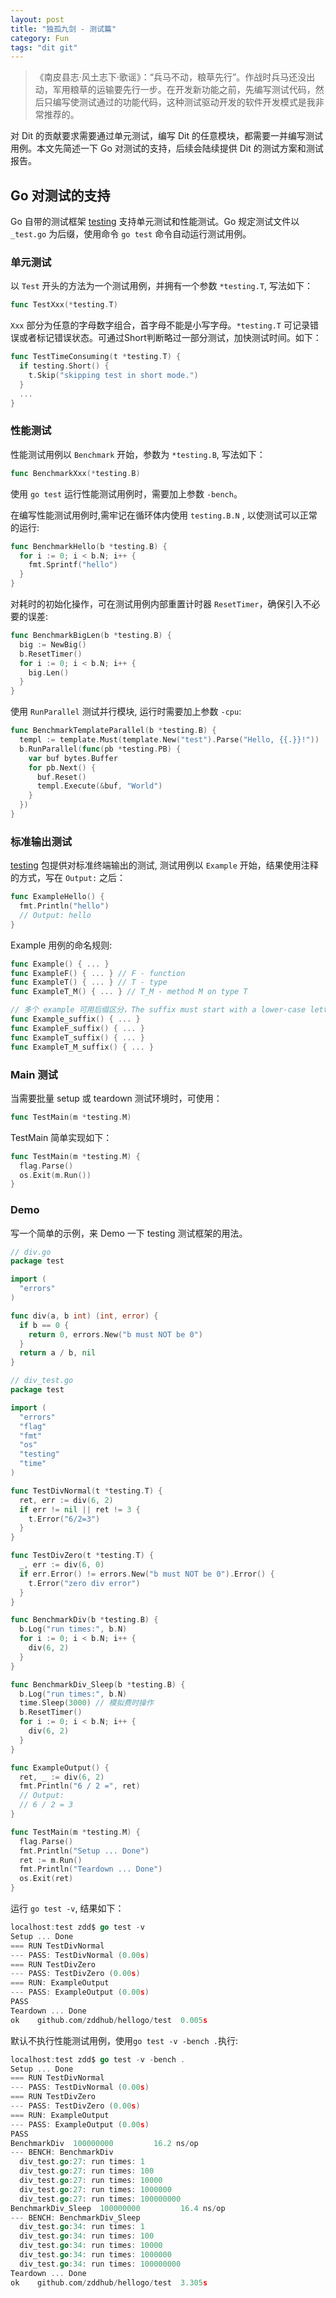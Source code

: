 ```yaml
---
layout: post
title: "独孤九剑 - 测试篇"
category: Fun
tags: "dit git"
---
```


> 《南皮县志·风土志下·歌谣》：“兵马不动，粮草先行”。作战时兵马还没出动，军用粮草的运输要先行一步。在开发新功能之前，先编写测试代码，然后只编写使测试通过的功能代码，这种测试驱动开发的软件开发模式是我非常推荐的。

对 Dit 的贡献要求需要通过单元测试，编写 Dit 的任意模块，都需要一并编写测试用例。本文先简述一下 Go 对测试的支持，后续会陆续提供 Dit 的测试方案和测试报告。

Go 对测试的支持
-------------

Go 自带的测试框架 [testing](http://golang.org/pkg/testing/) 支持单元测试和性能测试。Go 规定测试文件以 `_test.go` 为后缀，使用命令 `go test` 命令自动运行测试用例。

### 单元测试

以 `Test` 开头的方法为一个测试用例，并拥有一个参数 `*testing.T`, 写法如下：

```go
func TestXxx(*testing.T)
```

`Xxx` 部分为任意的字母数字组合，首字母不能是小写字母。`*testing.T` 可记录错误或者标记错误状态。可通过Short判断略过一部分测试，加快测试时间。如下：

```go
func TestTimeConsuming(t *testing.T) {
  if testing.Short() {
    t.Skip("skipping test in short mode.")
  }
  ...
}
```

### 性能测试

性能测试用例以 `Benchmark` 开始，参数为 `*testing.B`, 写法如下：

```go
func BenchmarkXxx(*testing.B)
```

使用 `go test` 运行性能测试用例时，需要加上参数 `-bench`。

在编写性能测试用例时,需牢记在循环体内使用 `testing.B.N` , 以使测试可以正常的运行:

```go
func BenchmarkHello(b *testing.B) {
  for i := 0; i < b.N; i++ {
    fmt.Sprintf("hello")
  }
}
```

对耗时的初始化操作，可在测试用例内部重置计时器 `ResetTimer`，确保引入不必要的误差:

```go
func BenchmarkBigLen(b *testing.B) {
  big := NewBig()
  b.ResetTimer()
  for i := 0; i < b.N; i++ {
    big.Len()
  }
}
```

使用 `RunParallel` 测试并行模块, 运行时需要加上参数 `-cpu`:

```go
func BenchmarkTemplateParallel(b *testing.B) {
  templ := template.Must(template.New("test").Parse("Hello, {{.}}!"))
  b.RunParallel(func(pb *testing.PB) {
    var buf bytes.Buffer
    for pb.Next() {
      buf.Reset()
      templ.Execute(&buf, "World")
    }
  })
}
```

### 标准输出测试

[testing](http://golang.org/pkg/testing/) 包提供对标准终端输出的测试, 测试用例以 `Example` 开始，结果使用注释的方式，写在 `Output:` 之后：

```go
func ExampleHello() {
  fmt.Println("hello")
  // Output: hello
}
```

Example 用例的命名规则:

```go
func Example() { ... }
func ExampleF() { ... } // F - function
func ExampleT() { ... } // T - type
func ExampleT_M() { ... } // T_M - method M on type T

// 多个 example 可用后缀区分，The suffix must start with a lower-case letter.
func Example_suffix() { ... }
func ExampleF_suffix() { ... }
func ExampleT_suffix() { ... }
func ExampleT_M_suffix() { ... }
```

### Main 测试

当需要批量 setup 或 teardown 测试环境时，可使用：

```go
func TestMain(m *testing.M)
```

TestMain 简单实现如下：

```go
func TestMain(m *testing.M) {
  flag.Parse()
  os.Exit(m.Run())
}
```

### Demo

写一个简单的示例，来 Demo 一下 testing 测试框架的用法。

```go
// div.go
package test

import (
  "errors"
)

func div(a, b int) (int, error) {
  if b == 0 {
    return 0, errors.New("b must NOT be 0")
  }
  return a / b, nil
}

// div_test.go
package test

import (
  "errors"
  "flag"
  "fmt"
  "os"
  "testing"
  "time"
)

func TestDivNormal(t *testing.T) {
  ret, err := div(6, 2)
  if err != nil || ret != 3 {
    t.Error("6/2=3")
  }
}

func TestDivZero(t *testing.T) {
  _, err := div(6, 0)
  if err.Error() != errors.New("b must NOT be 0").Error() {
    t.Error("zero div error")
  }
}

func BenchmarkDiv(b *testing.B) {
  b.Log("run times:", b.N)
  for i := 0; i < b.N; i++ {
    div(6, 2)
  }
}

func BenchmarkDiv_Sleep(b *testing.B) {
  b.Log("run times:", b.N)
  time.Sleep(3000) // 模拟费时操作
  b.ResetTimer()
  for i := 0; i < b.N; i++ {
    div(6, 2)
  }
}

func ExampleOutput() {
  ret, _ := div(6, 2)
  fmt.Println("6 / 2 =", ret)
  // Output:
  // 6 / 2 = 3
}

func TestMain(m *testing.M) {
  flag.Parse()
  fmt.Println("Setup ... Done")
  ret := m.Run()
  fmt.Println("Teardown ... Done")
  os.Exit(ret)
}
```

运行 `go test -v`, 结果如下：

```go
localhost:test zdd$ go test -v
Setup ... Done
=== RUN TestDivNormal
--- PASS: TestDivNormal (0.00s)
=== RUN TestDivZero
--- PASS: TestDivZero (0.00s)
=== RUN: ExampleOutput
--- PASS: ExampleOutput (0.00s)
PASS
Teardown ... Done
ok    github.com/zddhub/hellogo/test  0.005s
```

默认不执行性能测试用例，使用`go test -v -bench .`执行:

```go
localhost:test zdd$ go test -v -bench .
Setup ... Done
=== RUN TestDivNormal
--- PASS: TestDivNormal (0.00s)
=== RUN TestDivZero
--- PASS: TestDivZero (0.00s)
=== RUN: ExampleOutput
--- PASS: ExampleOutput (0.00s)
PASS
BenchmarkDiv  100000000         16.2 ns/op
--- BENCH: BenchmarkDiv
  div_test.go:27: run times: 1
  div_test.go:27: run times: 100
  div_test.go:27: run times: 10000
  div_test.go:27: run times: 1000000
  div_test.go:27: run times: 100000000
BenchmarkDiv_Sleep  100000000         16.4 ns/op
--- BENCH: BenchmarkDiv_Sleep
  div_test.go:34: run times: 1
  div_test.go:34: run times: 100
  div_test.go:34: run times: 10000
  div_test.go:34: run times: 1000000
  div_test.go:34: run times: 100000000
Teardown ... Done
ok    github.com/zddhub/hellogo/test  3.305s
```
